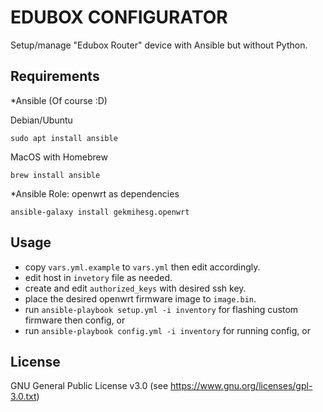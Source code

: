 # EDUBOX CONFIGURATOR

Setup/manage "Edubox Router" device with Ansible but without Python.

## Requirements

\*Ansible (Of course :D)

Debian/Ubuntu

```
sudo apt install ansible
```

MacOS with Homebrew

```
brew install ansible
```

\*Ansible Role: openwrt as dependencies

```
ansible-galaxy install gekmihesg.openwrt
```

## Usage

- copy `vars.yml.example` to `vars.yml` then edit accordingly.
- edit host in `invetory` file as needed.
- create and edit `authorized_keys` with desired ssh key.
- place the desired openwrt firmware image to `image.bin`.
- run `ansible-playbook setup.yml -i inventory` for flashing custom firmware then config, or
- run `ansible-playbook config.yml -i inventory` for running config, or

## License

GNU General Public License v3.0 (see https://www.gnu.org/licenses/gpl-3.0.txt)
